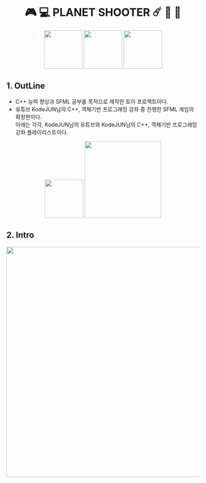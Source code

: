 # <div align = "center"> 🎮 💻 PLANET SHOOTER ☄️ 🚀 🌌 </div>

<div align = "center">
<img src = "https://img.shields.io/badge/C++-00599C?style=flat-square&logo=cplusplus&logoColor=white" width = 100/>  
<img src = "https://img.shields.io/badge/SFML-8CC445?style=flat-square&logo=SFML&logoColor=white" width = 100/>  
<a href = "https://velog.io/@mna11"><img src = "https://img.shields.io/badge/velog-20C997?style=flat-square&logo=velog&logoColor=white" width = 100 />  </a>
</div>

## 1. OutLine
 - C++ 능력 향상과 SFML 공부를 목적으로 제작한 토이 프로젝트이다. 
 - 유튜브 KodeJUN님의 C++, 객체기반 프로그래밍 강좌 중 진행한 SFML 게임의 확장판이다. <br>
  아래는 각각, KodeJUN님의 유튜브와 KodeJUN님의 C++, 객체기반 프로그래밍 강좌 플레이리스트이다. 

<div align = "center">
 <a href = "https://www.youtube.com/@kodejun"><img src = "https://img.shields.io/badge/KodeJUN-FF0000?style=flat-square&logo=youtube&logoColor=white" width = 100 /></a>
 <a href = "https://www.youtube.com/watch?v=Dwoe8yPifG8&list=PLwsSnOYjEpeh-VS56bmTU86xP3eAnbEww"><img src = "https://img.shields.io/badge/KodeJUN- C++ playlist-FF0000?style=flat-square&logo=youtube&logoColor=white" width = 200 /></a>
</div>


## 2.  Intro
<div align = "center" >
<img src = "https://github.com/user-attachments/assets/e31bf03b-61a5-4e7e-a954-ac5e27c37667" width = 600 >

</div>



